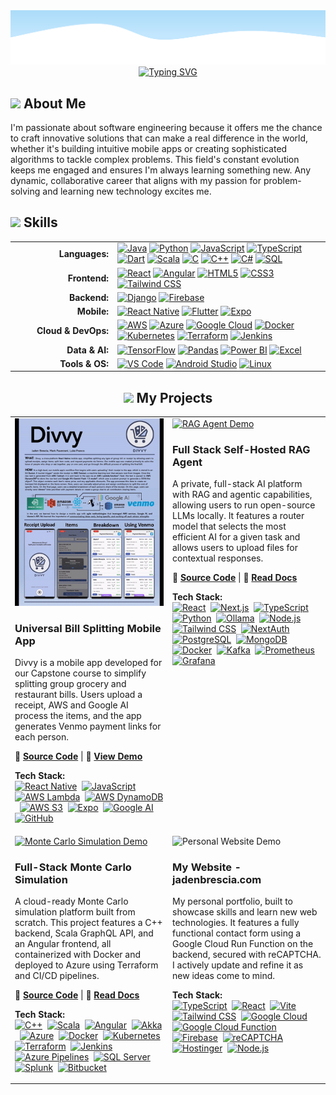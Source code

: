 <!-- 
====================================================================================================================================
👋 Hi, thanks for checking out my README. This is a template I designed based on your request.
- You can find all the icons for the skills section at: https://marwin1991.github.io/profile-technology-icons/
- To generate your own typewriter animation, check out: https://readme-typing-svg.demolab.com/
====================================================================================================================================
-->

<!-- Wave Layout - Top -->
<img src="https://raw.githubusercontent.com/JadenBresciaVillanova/JadenBresciaVillanova/main/wave-header.svg"/>

<!-- Typewriter Animation -->
<div align="center">
  <a href="https://git.io/typing-svg">
    <img src="https://readme-typing-svg.demolab.com?font=Fira+Code&size=24&pause=100&color=000000&center=true&vCenter=true&width=840&lines=Hi%2C+I'm+Jaden+Brescia%2C+an+aspiring+Software+Engineer;Hi%2C+I'm+Jaden+Brescia%2C+an+aspiring+Full+Stack+Developer;Hi%2C+I'm+Jaden+Brescia%2C+an+aspiring+Mobile+App+Developer;Hi%2C+I'm+Jaden+Brescia%2C+an+aspiring+Data+Scientist" alt="Typing SVG" />
  </a>
</div>

<div align="left">
  <h2> <img src="https://github.com/raghavk16/raghavk16/raw/master/octo.gif" width="20px" />  About Me </h2>

  <p>
    I'm passionate about software engineering because it offers me the chance to craft innovative solutions that can make a real difference in the world, whether it's building intuitive mobile apps or creating sophisticated algorithms to tackle complex problems. This field's constant evolution keeps me engaged and ensures I'm always learning something new. Any dynamic, collaborative career that aligns with my passion for problem-solving and learning new technology excites me.
  </p>
</div>

<div align="left">
  
##   <img src="https://camo.githubusercontent.com/ec5c8741e4ed88b1a5824e32558e15983dbaf6b46ca017418a32e39b4036ba3b/68747470733a2f2f6d65646961322e67697068792e636f6d2f6d656469612f51737347456d706b79454f684243623765312f67697068792e6769663f6369643d656366303565343761306e336769316266716e74716d6f62386739616964316f796a327772336473336d67373030626c267269643d67697068792e676966" width="20px" /> Skills

</div>

<table align="center" style="border: none; width: 100%;">
  <tr>
    <td align="right" valign="middle" width="150px">
      <strong>Languages:</strong>
    </td>
    <td align="left" valign="middle">
      <a href="https://www.java.com"><img src="https://raw.githubusercontent.com/marwin1991/profile-technology-icons/main/icons/java.png" alt="Java" title="Java" height="40"/></a>
      <a href="https://www.python.org"><img src="https://raw.githubusercontent.com/marwin1991/profile-technology-icons/main/icons/python.png" alt="Python" title="Python" height="40"/></a>
      <a href="https://developer.mozilla.org/en-US/docs/Web/JavaScript"><img src="https://raw.githubusercontent.com/marwin1991/profile-technology-icons/main/icons/javascript.png" alt="JavaScript" title="JavaScript" height="40"/></a>
      <a href="https://www.typescriptlang.org/"><img src="https://raw.githubusercontent.com/marwin1991/profile-technology-icons/main/icons/typescript.png" alt="TypeScript" title="TypeScript" height="40"/></a>
      <a href="https://dart.dev"><img src="https://raw.githubusercontent.com/marwin1991/profile-technology-icons/main/icons/dart.png" alt="Dart" title="Dart" height="40"/></a>
      <a href="https://www.scala-lang.org/"><img src="https://raw.githubusercontent.com/marwin1991/profile-technology-icons/main/icons/scala.png" alt="Scala" title="Scala" height="40"/></a>
      <a href="https://en.wikipedia.org/wiki/C_(programming_language)"><img src="https://raw.githubusercontent.com/marwin1991/profile-technology-icons/main/icons/c.png" alt="C" title="C" height="40"/></a>
      <a href="https://en.wikipedia.org/wiki/C%2B%2B"><img src="https://raw.githubusercontent.com/marwin1991/profile-technology-icons/main/icons/c++.png" alt="C++" title="C++" height="40"/></a>
      <a href="https://docs.microsoft.com/en-us/dotnet/csharp/"><img src="https://raw.githubusercontent.com/marwin1991/profile-technology-icons/main/icons/c%23.png" alt="C#" title="C#" height="40"/></a>
      <a href="https://www.mysql.com/"><img src="https://raw.githubusercontent.com/marwin1991/profile-technology-icons/main/icons/mysql.png" alt="SQL" title="SQL" height="40"/></a>
    </td>
  </tr>
  <tr>
    <td align="right" valign="middle">
      <strong>Frontend:</strong>
    </td>
    <td align="left" valign="middle">
      <a href="https://reactjs.org/"><img src="https://raw.githubusercontent.com/marwin1991/profile-technology-icons/main/icons/react.png" alt="React" title="React" height="40"/></a>
      <a href="https://angular.io/"><img src="https://raw.githubusercontent.com/marwin1991/profile-technology-icons/main/icons/angular.png" alt="Angular" title="Angular" height="40"/></a>
      <a href="https://developer.mozilla.org/en-US/docs/Web/HTML"><img src="https://raw.githubusercontent.com/marwin1991/profile-technology-icons/main/icons/html.png" alt="HTML5" title="HTML5" height="40"/></a>
      <a href="https://developer.mozilla.org/en-US/docs/Web/CSS"><img src="https://raw.githubusercontent.com/marwin1991/profile-technology-icons/main/icons/css.png" alt="CSS3" title="CSS3" height="40"/></a>
      <a href="https://tailwindcss.com/"><img src="https://raw.githubusercontent.com/marwin1991/profile-technology-icons/main/icons/tailwind_css.png" alt="Tailwind CSS" title="Tailwind CSS" height="40"/></a>
    </td>
  </tr>
    <tr>
    <td align="right" valign="middle">
      <strong>Backend:</strong>
    </td>
    <td align="left" valign="middle">
      <a href="https://www.djangoproject.com/"><img src="https://raw.githubusercontent.com/marwin1991/profile-technology-icons/main/icons/django.png" alt="Django" title="Django" height="40"/></a>
      <a href="https://firebase.google.com/"><img src="https://raw.githubusercontent.com/marwin1991/profile-technology-icons/main/icons/firebase.png" alt="Firebase" title="Firebase" height="40"/></a>
    </td>
  </tr>
  <tr>
    <td align="right" valign="middle">
      <strong>Mobile:</strong>
    </td>
    <td align="left" valign="middle">
      <a href="https://reactnative.dev/"><img src="https://raw.githubusercontent.com/marwin1991/profile-technology-icons/main/icons/react.png" alt="React Native" title="React Native" height="40"/></a>
      <a href="https://flutter.dev/"><img src="https://raw.githubusercontent.com/marwin1991/profile-technology-icons/main/icons/flutter.png" alt="Flutter" title="Flutter" height="40"/></a>
      <a href="https://expo.dev/"><img src="https://raw.githubusercontent.com/marwin1991/profile-technology-icons/main/icons/expo.png" alt="Expo" title="Expo" height="40"/></a>
    </td>
  </tr>
  <tr>
    <td align="right" valign="middle">
      <strong>Cloud & DevOps:</strong>
    </td>
    <td align="left" valign="middle">
      <a href="https://aws.amazon.com/"><img src="https://raw.githubusercontent.com/marwin1991/profile-technology-icons/main/icons/aws.png" alt="AWS" title="AWS" height="40"/></a>
      <a href="https://azure.microsoft.com/"><img src="https://raw.githubusercontent.com/marwin1991/profile-technology-icons/main/icons/microsoft_azure.png" alt="Azure" title="Azure" height="40"/></a>
      <a href="https://cloud.google.com/"><img src="https://raw.githubusercontent.com/marwin1991/profile-technology-icons/main/icons/gcp.png" alt="Google Cloud" title="Google Cloud" height="40"/></a>
      <a href="https://www.docker.com/"><img src="https://raw.githubusercontent.com/marwin1991/profile-technology-icons/main/icons/docker.png" alt="Docker" title="Docker" height="40"/></a>
      <a href="https://kubernetes.io/"><img src="https://raw.githubusercontent.com/marwin1991/profile-technology-icons/main/icons/kubernetes.png" alt="Kubernetes" title="Kubernetes" height="40"/></a>
      <a href="https://www.terraform.io/"><img src="https://raw.githubusercontent.com/marwin1991/profile-technology-icons/main/icons/terraform.png" alt="Terraform" title="Terraform" height="40"/></a>
      <a href="https://www.jenkins.io/"><img src="https://raw.githubusercontent.com/marwin1991/profile-technology-icons/main/icons/jenkins.png" alt="Jenkins" title="Jenkins" height="40"/></a>
    </td>
  </tr>
  <tr>
    <td align="right" valign="middle">
      <strong>Data & AI:</strong>
    </td>
    <td align="left" valign="middle">
      <a href="https://www.tensorflow.org"><img src="https://raw.githubusercontent.com/marwin1991/profile-technology-icons/main/icons/tensorflow.png" alt="TensorFlow" title="TensorFlow" height="40"/></a>
      <a href="https://pandas.pydata.org/"><img src="https://raw.githubusercontent.com/marwin1991/profile-technology-icons/main/icons/pandas.png" alt="Pandas" title="Pandas" height="40"/></a>
      <a href="https://powerbi.microsoft.com/"><img src="https://img.shields.io/badge/Power_BI-F2C811?style=for-the-badge&logo=powerbi&logoColor=black" alt="Power BI" title="Power BI" height="40"/></a>
      <a href="https://www.microsoft.com/en-us/microsoft-365/excel"><img src="https://img.shields.io/badge/Excel-217346?style=for-the-badge&logo=microsoftexcel&logoColor=white" alt="Excel" title="Excel" height="40"/></a>
    </td>
  </tr>
  <tr>
    <td align="right" valign="middle">
      <strong>Tools & OS:</strong>
    </td>
    <td align="left" valign="middle">
      <a href="https://code.visualstudio.com/"><img src="https://raw.githubusercontent.com/marwin1991/profile-technology-icons/main/icons/visual_studio_code.png" alt="VS Code" title="VS Code" height="40"/></a>
      <a href="https://developer.android.com/studio"><img src="https://raw.githubusercontent.com/marwin1991/profile-technology-icons/main/icons/android_studio.png" alt="Android Studio" title="Android Studio" height="40"/></a>
      <a href="https://www.linux.org/"><img src="https://raw.githubusercontent.com/marwin1991/profile-technology-icons/main/icons/linux.png" alt="Linux" title="Linux" height="40"/></a>
    </td>
  </tr>
</table>


<div align="center">
  
## <img src="https://github.com/demartini/demartini/raw/master/code.gif" width="20px" /> My Projects

</div>
<!-- This table creates the 2x2 grid for your projects. -->
<table width="100%" border="0" cellspacing="15">
  <!-- Top Row of Projects -->
  <tr>
    <!-- Project 1: Divvy -->
    <td width="50%" valign="top">
      <a href="https://github.com/JadenBresciaVillanova/Divvy">
        <img src="https://raw.githubusercontent.com/JadenBresciaVillanova/JadenBresciaVillanova/main/DivvyGifBlurred.gif" alt="Divvy App Demo" width="100%" style="height: 300PX; object-fit: cover;" />
      </a>
      <h3>Universal Bill Splitting Mobile App</h3>
      <p>
        Divvy is a mobile app developed for our Capstone course to simplify splitting group grocery and restaurant bills. Users upload a receipt, AWS and Google AI process the items, and the app generates Venmo payment links for each person.
      </p>
      <p>
        🔗 <strong><a href="https://github.com/JadenBresciaVillanova/Divvy">Source Code</a></strong> | 🎥 <strong><a href="https://jadenbrescia.com/assets/FinalDivvyPosterVideo2-94190511.mp4">View Demo</a></strong>
      </p>
      <p>
        <strong>Tech Stack:</strong><br>
        <a href="#"><img src="https://raw.githubusercontent.com/marwin1991/profile-technology-icons/main/icons/react.png" alt="React Native" title="React Native" height="30"/></a>&nbsp;
        <a href="#"><img src="https://raw.githubusercontent.com/marwin1991/profile-technology-icons/main/icons/javascript.png" alt="JavaScript" title="JavaScript" height="30"/></a>&nbsp;
        <a href="#"><img src="https://raw.githubusercontent.com/marwin1991/profile-technology-icons/main/icons/aws_lambda.png" alt="AWS Lambda" title="AWS Lambda" height="30"/></a>&nbsp;
        <a href="#"><img src="https://raw.githubusercontent.com/marwin1991/profile-technology-icons/main/icons/aws_dynamodb.png" alt="AWS DynamoDB" title="AWS DynamoDB" height="30"/></a>&nbsp;
        <a href="#"><img src="https://raw.githubusercontent.com/marwin1991/profile-technology-icons/main/icons/aws_s3.png" alt="AWS S3" title="AWS S3" height="30"/></a>&nbsp;
        <a href="#"><img src="https://raw.githubusercontent.com/marwin1991/profile-technology-icons/main/icons/expo.png" alt="Expo" title="Expo" height="30"/></a>&nbsp;
        <a href="#"><img src="https://raw.githubusercontent.com/JadenBresciaVillanova/Images/main/google_cloud.png" alt="Google AI" title="Google AI" height="30"/></a>&nbsp;
        <a href="#"><img src="https://raw.githubusercontent.com/marwin1991/profile-technology-icons/main/icons/github.png" alt="GitHub" title="GitHub" height="30"/></a>&nbsp;
      </p>
    </td>
    <!-- Project 2: RAG Agent -->
    <td width="50%" valign="top">
      <a href="https://github.com/JadenBresciaVillanova/local-llm">
        <img src="https://raw.githubusercontent.com/JadenBresciaVillanova/JadenBresciaVillanova/main/llm_gif.gif" alt="RAG Agent Demo" width="100%" style="height: 300px; object-fit: cover;" />
      </a>
      <h3>Full Stack Self-Hosted RAG Agent</h3>
      <p>
        A private, full-stack AI platform with RAG and agentic capabilities, allowing users to run open-source LLMs locally. It features a router model that selects the most efficient AI for a given task and allows users to upload files for contextual responses.
      </p>
      <p>
        🔗 <strong><a href="https://github.com/JadenBresciaVillanova/local-llm">Source Code</a></strong> | 📄 <strong><a href="https://docs.google.com/document/d/1jZPXIvFb1MgwrVF2hs-_9YnLXcKkvG6766xEY43m42s/edit?usp=sharing">Read Docs</a></strong>
      </p>
      <p>
        <strong>Tech Stack:</strong><br>
        <a href="#"><img src="https://raw.githubusercontent.com/JadenBresciaVillanova/Images/main/react.png" alt="React" title="React" height="30"/></a>&nbsp;
        <a href="#"><img src="https://raw.githubusercontent.com/JadenBresciaVillanova/Images/main/Nextjs.svg" alt="Next.js" title="Next.js" height="30"/></a>&nbsp;
        <a href="#"><img src="https://raw.githubusercontent.com/JadenBresciaVillanova/Images/main/Typescript.png" alt="TypeScript" title="TypeScript" height="30"/></a>&nbsp;
        <a href="#"><img src="https://raw.githubusercontent.com/JadenBresciaVillanova/Images/main/python.png" alt="Python" title="Python" height="30"/></a>&nbsp;
        <a href="#"><img src="https://raw.githubusercontent.com/JadenBresciaVillanova/Images/main/ollama.svg" alt="Ollama" title="Ollama" height="30"/></a>&nbsp;
        <a href="#"><img src="https://raw.githubusercontent.com/JadenBresciaVillanova/Images/main/Node.js_logo.png" alt="Node.js" title="Node.js" height="30"/></a>&nbsp;
        <a href="#"><img src="https://raw.githubusercontent.com/JadenBresciaVillanova/Images/main/Tailwind_CSS_logo.png" alt="Tailwind CSS" title="Tailwind CSS" height="30"/></a>&nbsp;
        <a href="#"><img src="https://raw.githubusercontent.com/JadenBresciaVillanova/Images/main/nextauth.png" alt="NextAuth" title="NextAuth" height="30"/></a>&nbsp;
        <a href="#"><img src="https://raw.githubusercontent.com/JadenBresciaVillanova/Images/main/postgresql.svg" alt="PostgreSQL" title="PostgreSQL" height="30"/></a>&nbsp;
        <a href="#"><img src="https://raw.githubusercontent.com/JadenBresciaVillanova/Images/main/mongodb.png" alt="MongoDB" title="MongoDB" height="30"/></a>&nbsp;
        <a href="#"><img src="https://raw.githubusercontent.com/JadenBresciaVillanova/Images/main/docker.png" alt="Docker" title="Docker" height="30"/></a>&nbsp;
        <a href="#"><img src="https://raw.githubusercontent.com/JadenBresciaVillanova/Images/main/kafka.svg" alt="Kafka" title="Kafka" height="30"/></a>&nbsp;
        <a href="#"><img src="https://raw.githubusercontent.com/JadenBresciaVillanova/Images/main/prometheus.svg" alt="Prometheus" title="Prometheus" height="30"/></a>&nbsp;
        <a href="#"><img src="https://raw.githubusercontent.com/JadenBresciaVillanova/Images/main/grafana.png" alt="Grafana" title="Grafana" height="30"/></a>&nbsp;
      </p>
    </td>
  </tr>
  <!-- Bottom Row of Projects -->
  <tr>
    <!-- Project 3: Monte Carlo Simulation -->
    <td width="50%" valign="top">
      <a href="https://bitbucket.org/jb100/workspace/projects/MON">
        <img src="https://raw.githubusercontent.com/JadenBresciaVillanova/JadenBresciaVillanova/main/MCGif.gif" alt="Monte Carlo Simulation Demo" width="100%" style="height: 300PX; object-fit: cover;" />
      </a>
      <h3>Full-Stack Monte Carlo Simulation</h3>
      <p>
        A cloud-ready Monte Carlo simulation platform built from scratch. This project features a C++ backend, Scala GraphQL API, and an Angular frontend, all containerized with Docker and deployed to Azure using Terraform and CI/CD pipelines.
      </p>
      <p>
        🔗 <strong><a href="https://bitbucket.org/jb100/workspace/projects/MON">Source Code</a></strong> | 📄 <strong><a href="https://docs.google.com/document/d/1Di0Zjg2u66gyi1owhknUvsJa34uYvR_W8WZUMuzMESk/edit?usp=sharing">Read Docs</a></strong>
      </p>
      <p>
        <strong>Tech Stack:</strong><br>
        <a href="#"><img src="https://raw.githubusercontent.com/JadenBresciaVillanova/Images/main/c++logo.svg" alt="C++" title="C++" height="30"/></a>&nbsp;
        <a href="#"><img src="https://raw.githubusercontent.com/JadenBresciaVillanova/Images/main/Scala.svg" alt="Scala" title="Scala" height="30"/></a>&nbsp;
        <a href="#"><img src="https://raw.githubusercontent.com/JadenBresciaVillanova/Images/main/Angular_full_color_logo.svg" alt="Angular" title="Angular" height="30"/></a>&nbsp;
        <a href="#"><img src="https://raw.githubusercontent.com/JadenBresciaVillanova/Images/main/Akka_toolkit_logo.png" alt="Akka" title="Akka" height="30"/></a>&nbsp;
        <a href="#"><img src="https://raw.githubusercontent.com/JadenBresciaVillanova/Images/main/Azure_Logo.png" alt="Azure" title="Azure" height="30"/></a>&nbsp;
        <a href="#"><img src="https://raw.githubusercontent.com/JadenBresciaVillanova/Images/main/docker.png" alt="Docker" title="Docker" height="30"/></a>&nbsp;
        <a href="#"><img src="https://raw.githubusercontent.com/JadenBresciaVillanova/Images/main/Kubernetes_logo.svg" alt="Kubernetes" title="Kubernetes" height="30"/></a>&nbsp;
        <a href="#"><img src="https://raw.githubusercontent.com/JadenBresciaVillanova/Images/main/terraform.svg" alt="Terraform" title="Terraform" height="30"/></a>&nbsp;
        <a href="#"><img src="https://raw.githubusercontent.com/JadenBresciaVillanova/Images/main/Jenkins_logo_with_title.svg" alt="Jenkins" title="Jenkins" height="30"/></a>&nbsp;
        <a href="#"><img src="https://raw.githubusercontent.com/JadenBresciaVillanova/Images/main/azure-pipelines.png" alt="Azure Pipelines" title="Azure Pipelines" height="30"/></a>&nbsp;
        <a href="#"><img src="https://raw.githubusercontent.com/JadenBresciaVillanova/Images/main/sql-server-2012-logo.png" alt="SQL Server" title="SQL Server" height="30"/></a>&nbsp;
        <a href="#"><img src="https://raw.githubusercontent.com/JadenBresciaVillanova/Images/main/Splunk_logo.png" alt="Splunk" title="Splunk" height="30"/></a>&nbsp;
        <a href="#"><img src="https://raw.githubusercontent.com/JadenBresciaVillanova/Images/main/Bitbucket.png" alt="Bitbucket" title="Bitbucket" height="30"/></a>&nbsp;
      </p>
    </td>
    <!-- Project 4: Personal Website -->
    <td width="50%" valign="top">
      <a>
        <img src="https://raw.githubusercontent.com/JadenBresciaVillanova/JadenBresciaVillanova/main/websiteGIFCompressed.gif" alt="Personal Website Demo" width="100%" style="height: 300PX; object-fit: cover;" />
      </a>
      <h3>My Website - jadenbrescia.com</h3>
      <p>
        My personal portfolio, built to showcase skills and learn new web technologies. It features a fully functional contact form using a Google Cloud Run Function on the backend, secured with reCAPTCHA. I actively update and refine it as new ideas come to mind.
      </p>
      <p>
        <!-- No external links provided, so this section is omitted for a cleaner look -->
      </p>
      <p>
        <strong>Tech Stack:</strong><br>
        <a href="#"><img src="https://raw.githubusercontent.com/JadenBresciaVillanova/Images/main/Typescript.png" alt="TypeScript" title="TypeScript" height="30"/></a>&nbsp;
        <a href="#"><img src="https://raw.githubusercontent.com/JadenBresciaVillanova/Images/main/react.png" alt="React" title="React" height="30"/></a>&nbsp;
        <a href="#"><img src="https://raw.githubusercontent.com/JadenBresciaVillanova/Images/main/Vitejs-logo.png" alt="Vite" title="Vite" height="30"/></a>&nbsp;
        <a href="#"><img src="https://raw.githubusercontent.com/JadenBresciaVillanova/Images/main/Tailwind_CSS_logo.png" alt="Tailwind CSS" title="Tailwind CSS" height="30"/></a>&nbsp;
        <a href="#"><img src="https://raw.githubusercontent.com/JadenBresciaVillanova/Images/main/google_cloud.png" alt="Google Cloud" title="Google Cloud" height="30"/></a>&nbsp;
        <a href="#"><img src="https://raw.githubusercontent.com/JadenBresciaVillanova/Images/main/google_cloud_function.png" alt="Google Cloud Function" title="Google Cloud Function" height="30"/></a>&nbsp;
        <a href="#"><img src="https://raw.githubusercontent.com/JadenBresciaVillanova/Images/main/Firebase.png" alt="Firebase" title="Firebase" height="30"/></a>&nbsp;
        <a href="#"><img src="https://raw.githubusercontent.com/JadenBresciaVillanova/Images/main/reCaptcha.png" alt="reCAPTCHA" title="reCAPTCHA" height="30"/></a>&nbsp;
        <a href="#"><img src="https://raw.githubusercontent.com/JadenBresciaVillanova/Images/main/hostinger.svg" alt="Hostinger" title="Hostinger" height="30"/></a>&nbsp;
        <a href="#"><img src="https://raw.githubusercontent.com/JadenBresciaVillanova/Images/main/Node.js_logo.png" alt="Node.js" title="Node.js" height="30"/></a>&nbsp;
      </p>
    </td>
  </tr>
</table>

